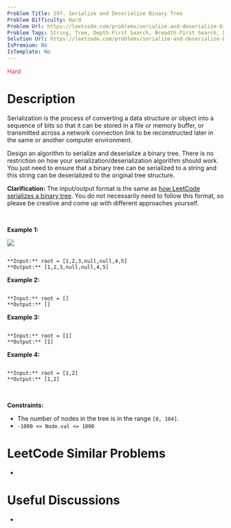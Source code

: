 ```yaml
---
Problem Title: 297. Serialize and Deserialize Binary Tree
Problem Difficulty: Hard
Problem Url: https://leetcode.com/problems/serialize-and-deserialize-binary-tree/
Problem Tags: String, Tree, Depth-First Search, Breadth-First Search, Design, Binary Tree
Solution Url: https://leetcode.com/problems/serialize-and-deserialize-binary-tree/solution/
IsPremium: No
IsTemplate: No
---
```


<span style="color: rgb(233, 30, 99);">Hard</span>

# Description

Serialization is the process of converting a data structure or object into a sequence of bits so that it can be stored in a file or memory buffer, or transmitted across a network connection link to be reconstructed later in the same or another computer environment.


Design an algorithm to serialize and deserialize a binary tree. There is no restriction on how your serialization/deserialization algorithm should work. You just need to ensure that a binary tree can be serialized to a string and this string can be deserialized to the original tree structure.


**Clarification:** The input/output format is the same as [how LeetCode serializes a binary tree](/faq/#binary-tree). You do not necessarily need to follow this format, so please be creative and come up with different approaches yourself.


 


**Example 1:**


![](https://assets.leetcode.com/uploads/2020/09/15/serdeser.jpg)

```

**Input:** root = [1,2,3,null,null,4,5]
**Output:** [1,2,3,null,null,4,5]

```

**Example 2:**



```

**Input:** root = []
**Output:** []

```

**Example 3:**



```

**Input:** root = [1]
**Output:** [1]

```

**Example 4:**



```

**Input:** root = [1,2]
**Output:** [1,2]

```

 


**Constraints:**


* The number of nodes in the tree is in the range `[0, 104]`.
* `-1000 <= Node.val <= 1000`




# LeetCode Similar Problems

- []()

# Useful Discussions

- []()

